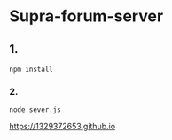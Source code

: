 # Supra-forum-server

## 1.
```
npm install
```

### 2.
```
node sever.js 
```

https://1329372653.github.io
